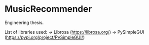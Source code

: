 # MusicRecommender
Engineering thesis.

List of libraries used:
  -> Librosa (https://librosa.org/)
  -> PySimpleGUI (https://pypi.org/project/PySimpleGUI/)
  
  
